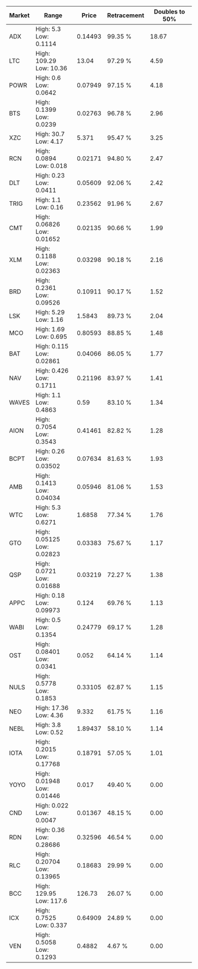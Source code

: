 | Market | Range | Price| Retracement | Doubles to 50% |
| --- | --- | --- | --- | --- |
| ADX | High: 5.3<br />Low: 0.1114 | 0.14493 | 99.35 % | 18.67 |
| LTC | High: 109.29<br />Low: 10.36 | 13.04 | 97.29 % | 4.59 |
| POWR | High: 0.6<br />Low: 0.0642 | 0.07949 | 97.15 % | 4.18 |
| BTS | High: 0.1399<br />Low: 0.0239 | 0.02763 | 96.78 % | 2.96 |
| XZC | High: 30.7<br />Low: 4.17 | 5.371 | 95.47 % | 3.25 |
| RCN | High: 0.0894<br />Low: 0.018 | 0.02171 | 94.80 % | 2.47 |
| DLT | High: 0.23<br />Low: 0.0411 | 0.05609 | 92.06 % | 2.42 |
| TRIG | High: 1.1<br />Low: 0.16 | 0.23562 | 91.96 % | 2.67 |
| CMT | High: 0.06826<br />Low: 0.01652 | 0.02135 | 90.66 % | 1.99 |
| XLM | High: 0.1188<br />Low: 0.02363 | 0.03298 | 90.18 % | 2.16 |
| BRD | High: 0.2361<br />Low: 0.09526 | 0.10911 | 90.17 % | 1.52 |
| LSK | High: 5.29<br />Low: 1.16 | 1.5843 | 89.73 % | 2.04 |
| MCO | High: 1.69<br />Low: 0.695 | 0.80593 | 88.85 % | 1.48 |
| BAT | High: 0.115<br />Low: 0.02861 | 0.04066 | 86.05 % | 1.77 |
| NAV | High: 0.426<br />Low: 0.1711 | 0.21196 | 83.97 % | 1.41 |
| WAVES | High: 1.1<br />Low: 0.4863 | 0.59 | 83.10 % | 1.34 |
| AION | High: 0.7054<br />Low: 0.3543 | 0.41461 | 82.82 % | 1.28 |
| BCPT | High: 0.26<br />Low: 0.03502 | 0.07634 | 81.63 % | 1.93 |
| AMB | High: 0.1413<br />Low: 0.04034 | 0.05946 | 81.06 % | 1.53 |
| WTC | High: 5.3<br />Low: 0.6271 | 1.6858 | 77.34 % | 1.76 |
| GTO | High: 0.05125<br />Low: 0.02823 | 0.03383 | 75.67 % | 1.17 |
| QSP | High: 0.0721<br />Low: 0.01688 | 0.03219 | 72.27 % | 1.38 |
| APPC | High: 0.18<br />Low: 0.09973 | 0.124 | 69.76 % | 1.13 |
| WABI | High: 0.5<br />Low: 0.1354 | 0.24779 | 69.17 % | 1.28 |
| OST | High: 0.08401<br />Low: 0.0341 | 0.052 | 64.14 % | 1.14 |
| NULS | High: 0.5778<br />Low: 0.1853 | 0.33105 | 62.87 % | 1.15 |
| NEO | High: 17.36<br />Low: 4.36 | 9.332 | 61.75 % | 1.16 |
| NEBL | High: 3.8<br />Low: 0.52 | 1.89437 | 58.10 % | 1.14 |
| IOTA | High: 0.2015<br />Low: 0.17768 | 0.18791 | 57.05 % | 1.01 |
| YOYO | High: 0.01948<br />Low: 0.01446 | 0.017 | 49.40 % | 0.00 |
| CND | High: 0.022<br />Low: 0.0047 | 0.01367 | 48.15 % | 0.00 |
| RDN | High: 0.36<br />Low: 0.28686 | 0.32596 | 46.54 % | 0.00 |
| RLC | High: 0.20704<br />Low: 0.13965 | 0.18683 | 29.99 % | 0.00 |
| BCC | High: 129.95<br />Low: 117.6 | 126.73 | 26.07 % | 0.00 |
| ICX | High: 0.7525<br />Low: 0.337 | 0.64909 | 24.89 % | 0.00 |
| VEN | High: 0.5058<br />Low: 0.1293 | 0.4882 | 4.67 % | 0.00 |
